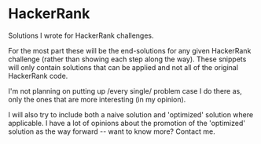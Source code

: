 # HackerRank
Solutions I wrote for HackerRank challenges.

For the most part these will be the end-solutions for any given HackerRank challenge (rather than showing each step along the way).  These snippets will only contain solutions that can be applied and not all of the original HackerRank code.

I'm not planning on putting up /every single/ problem case I do there as, only the ones that are more interesting (in my opinion).

I will also try to include both a naive solution and 'optimized' solution where applicable.  I have a lot of opinions about the promotion of the 'optimized' solution as the way forward -- want to know more?  Contact me.

